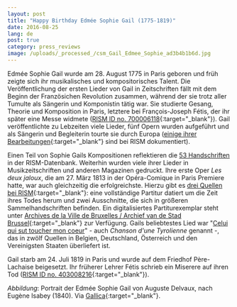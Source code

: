 ```yaml
---
layout: post
title: "Happy Birthday Edmée Sophie Gail (1775-1819)"
date: 2016-08-25
lang: de
post: true
category: press_reviews
image: /uploads/_processed_/csm_Gail_Edmee_Sophie_ad3b4b1b6d.jpg
---
```



Edmée Sophie Gail wurde am 28. August 1775 in Paris geboren und früh zeigte sich ihr musikalisches und kompositorisches Talent. Die Veröffentlichung der ersten Lieder von Gail in Zeitschriften fällt mit dem Beginn der Französichen Revolution zusammen, während der sie trotz aller Tumulte als Sängerin und Komponistin tätig war. Sie studierte Gesang, Theorie und Komposition in Paris, letztere bei François-Joseph Fétis, der ihr später eine Messe widmete ([RISM ID no. 700006118](https://opac.rism.info/search?id=700006118&Language=de){:target="_blank"}). Gail veröffentlichte zu Lebzeiten viele Lieder, fünf Opern wurden aufgeführt und als Sängerin und Begleiterin tourte sie durch Europa ([einige ihrer Bearbeitungen](https://opac.rism.info/search?id=454000094&Language=de){:target="_blank"} sind bei RISM dokumentiert).

Einen Teil von Sophie Gails Kompositionen reflektieren die [53 Handschriften](https://opac.rism.info/search?View=rism&author=Edm%C3%A9e+Sophie+Gail&Language=de "external-link-new-window") in der RISM-Datenbank. Weiterhin wurden viele ihrer Lieder in Musikzeitschriften und anderen Magazinen gedruckt. Ihre erste Oper _Les deux jaloux_, die am 27. März 1813 in der Opéra-Comique in Paris Premiere hatte, war auch gleichzeitig die erfolgreichste. Hierzu gibt es [drei Quellen bei RISM](https://opac.rism.info/search?View=rism&author=Edm%C3%A9e+Sophie+Gail&q=jaloux&Language=de){:target="_blank"}: eine vollständige Partitur datiert um die Zeit ihres Todes herum und zwei Ausschnitte, die sich in größeren Sammelhandschriften befinden. Ein digitalisiertes Partiturexemplar steht unter [Archives de la Ville de Bruxelles / Archief van de Stad Brussel](https://archive.org/details/lesdeuxjalouxopr00pfull){:target="_blank"} zur Verfügung. Gails beliebtestes Lied war "[Celui qui sut toucher mon coeur](https://opac.rism.info/search?View=rism&author=Edm%C3%A9e+Sophie+Gail&q=coeur&Language=en "external-link-new-window")" - auch _Chanson d'une Tyrolienne_ genannt -, das in zwölf Quellen in Belgien, Deutschland, Österreich und den Vereinigsten Staaten überliefert ist.

Gail starb am 24. Juli 1819 in Paris und wurde auf dem Friedhof Père-Lachaise beigesetzt. Ihr früherer Lehrer Fétis schrieb ein Miserere auf ihren Tod ([RISM ID no. 403008216](https://opac.rism.info/search?id=403008216&Language=de){:target="_blank"}).

_Abbildung_: Portrait der Edmée Sophie Gail von Auguste Delvaux, nach Eugène Isabey (1840). Via [Gallica](http://gallica.bnf.fr/ark:/12148/btv1b8418085x){:target="_blank"}.

<script type="text/javascript">var switchTo5x=true;</script><script type="text/javascript" src="http://w.sharethis.com/button/buttons.js"></script><script type="text/javascript">stLight.options({publisher: "9b601438-1ce1-49d8-bfd7-9cff5df54c17", doNotHash: false, doNotCopy: false, hashAddressBar: false});</script>





